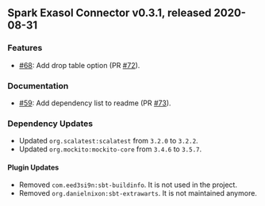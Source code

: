 ## Spark Exasol Connector v0.3.1, released 2020-08-31

### Features

* [#68](https://github.com/exasol/spark-exasol-connector/issues/68): Add drop
  table option (PR
  [#72](https://github.com/exasol/spark-exasol-connector/pull/72)).

### Documentation

* [#59](https://github.com/exasol/spark-exasol-connector/issues/59): Add
  dependency list to readme (PR
  [#73](https://github.com/exasol/spark-exasol-connector/pull/73)).

### Dependency Updates

* Updated ``org.scalatest:scalatest`` from `3.2.0` to `3.2.2`.
* Updated ``org.mockito:mockito-core`` from `3.4.6` to `3.5.7`.

#### Plugin Updates

* Removed ``com.eed3si9n:sbt-buildinfo``. It is not used in the project.
* Removed ``org.danielnixon:sbt-extrawarts``. It is not maintained anymore.
